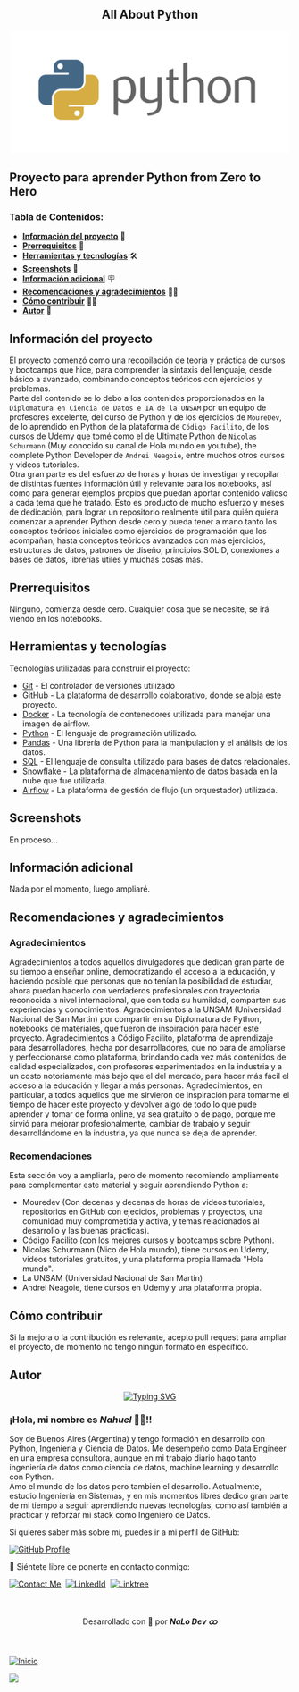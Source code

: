<section id="inicio" align="center">
    <h1>All About Python</h1>
    <img width=500 src="./img/header-python.png"/>
    <h2 align="start">Proyecto para aprender Python from Zero to Hero</h2>
</section>

### Tabla de Contenidos:

- [**Información del proyecto**](#información-del-proyecto) 📁
- [**Prerrequisitos**](#prerrequisitos) 📝
- [**Herramientas y tecnologías**](#herramientas-y-tecnologías) 🛠️
- [**Screenshots**](#screenshots) 📸
- [**Información adicional**](#información-adicional) 🪧
- [**Recomendaciones y agradecimientos**](#recomendaciones-y-agradecimientos) 👋🏽
- [**Cómo contribuir**](#cómo-contribuir) 🖐🏼
- [**Autor**](#autor) 🪪

## **Información del proyecto**

El proyecto comenzó como una recopilación de teoría y práctica de cursos y bootcamps que hice, para comprender la sintaxis del lenguaje, desde básico a avanzado, combinando conceptos teóricos con ejercicios y problemas.\
Parte del contenido se lo debo a los contenidos proporcionados en la `Diplomatura en Ciencia de Datos e IA de la UNSAM` por un equipo de profesores excelente, del curso de Python y de los ejercicios de `MoureDev`, de lo aprendido en Python de la plataforma de `Código Facilito`, de los cursos de Udemy que tomé como el de Ultimate Python de `Nicolas Schurmann` (Muy conocido su canal de Hola mundo en youtube), the complete Python Developer de `Andrei Neagoie`, entre muchos otros cursos y videos tutoriales.\
Otra gran parte es del esfuerzo de horas y horas de investigar y recopilar de distintas fuentes información útil y relevante para los notebooks, así como para generar ejemplos propios que puedan aportar contenido valioso a cada tema que he tratado.
Esto es producto de mucho esfuerzo y meses de dedicación, para lograr un repositorio realmente útil para quién quiera comenzar a aprender Python desde cero y pueda tener a mano tanto los conceptos teóricos iniciales como ejercicios de programación que los acompañan, hasta conceptos teóricos avanzados con más ejercicios, estructuras de datos, patrones de diseño, principios SOLID, conexiones a bases de datos, librerías útiles y muchas cosas más. 


## **Prerrequisitos**

Ninguno, comienza desde cero.
Cualquier cosa que se necesite, se irá viendo en los notebooks.


## **Herramientas y tecnologías**

Tecnologías utilizadas para construir el proyecto:

- [Git](https://git-scm.com/) - El controlador de versiones utilizado
- [GitHub](https://github.com/) - La plataforma de desarrollo colaborativo, donde se aloja este proyecto.
- [Docker](https://www.docker.com/) - La tecnología de contenedores utilizada para manejar una imagen de airflow.
- [Python](https://www.python.org/) - El lenguaje de programación utilizado.
- [Pandas](https://pandas.pydata.org/) - Una librería  de Python para la manipulación y el análisis de los datos.
- [SQL](https://www.postgresql.org) - El lenguaje de consulta utilizado para bases de datos relacionales.
- [Snowflake](https://www.snowflake.com/es/) - La plataforma de almacenamiento de datos basada en la nube que fue utilizada. 
- [Airflow](https://airflow.apache.org/) - La plataforma de gestión de flujo (un orquestador) utilizada.


## **Screenshots**

En proceso...


## **Información adicional**

Nada por el momento, luego ampliaré.


## **Recomendaciones y agradecimientos**

### Agradecimientos 

Agradecimientos a todos aquellos divulgadores que dedican gran parte de su tiempo a enseñar online, democratizando el acceso a la educación, y haciendo posible que personas que no tenían la posibilidad de estudiar, ahora puedan hacerlo con verdaderos profesionales con trayectoria reconocida a nivel internacional, que con toda su humildad, comparten sus experiencias y conocimientos.
Agradecimientos a la UNSAM (Universidad Nacional de San Martin) por compartir en su Diplomatura de Python, notebooks de materiales, que fueron de inspiración para hacer este proyecto.
Agradecimientos a Código Facilito, plataforma de aprendizaje para desarrolladores, hecha por desarrolladores, que no para de ampliarse y perfeccionarse como plataforma, brindando cada vez más contenidos de calidad especializados, con profesores experimentados en la industria y a un costo notoriamente más bajo que el del mercado, para hacer más fácil el acceso a la educación y llegar a más personas.
Agradecimientos, en particular, a todos aquellos que me sirvieron de inspiración para tomarme el tiempo de hacer este proyecto y devolver algo de todo lo que pude aprender y tomar de forma online, ya sea gratuito o de pago, porque me sirvió para mejorar profesionalmente, cambiar de trabajo y seguir desarrollándome en la industria, ya que nunca se deja de aprender.

### Recomendaciones

Esta sección voy a ampliarla, pero de momento recomiendo ampliamente para complementar este material y seguir aprendiendo Python a:

- Mouredev (Con decenas y decenas de horas de videos tutoriales, repositorios en GitHub con ejecicios, problemas y proyectos, una comunidad muy comprometida y activa, y temas relacionados al desarrollo y las buenas prácticas).
- Código Facilito (con los mejores cursos y bootcamps sobre Python).
- Nicolas Schurmann (Nico de Hola mundo), tiene cursos en Udemy, videos  tutoriales gratuitos, y una plataforma propia llamada "Hola mundo".
- La UNSAM (Universidad Nacional de San Martín)
- Andrei Neagoie, tiene cursos en Udemy y una plataforma propia.


## **Cómo contribuir**

Si la mejora o la contribución es relevante, acepto pull request para ampliar el proyecto, de momento no tengo ningún formato en específico.


## **Autor**

<p align="center">
  <a href="https://git.io/typing-svg"><img src="https://readme-typing-svg.demolab.com?font=Fira+Code&weight=500&size=21&pause=1000&color=C2D9F8&width=435&lines=¡Hola+mundo!+Soy+Nahuel.;Un+apasionado+Data+Engineer;y+Python+Developer⚡." alt="Typing SVG" /></a>
</p>

<div>
  <h3>¡Hola, mi nombre es <b><i>Nahuel</i></b> 👋🏽!! <br></h3>
  <p>Soy de Buenos Aires (Argentina) y tengo formación en desarrollo con Python, Ingeniería y Ciencia de Datos. Me desempeño como Data Engineer en una empresa consultora, aunque en mi trabajo diario hago tanto ingeniería de datos como ciencia de datos, machine learning y desarrollo con Python.
  <br>
  Amo el mundo de los datos pero también el desarrollo. Actualmente, estudio Ingeniería en Sistemas, y en mis momentos libres dedico gran parte de mi tiempo a seguir aprendiendo nuevas tecnologías, como así también a practicar y reforzar mi stack como Ingeniero de Datos.</p>
</div>

Si quieres saber más sobre mí, puedes ir a mi perfil de GitHub:

[![GitHub Profile](https://img.shields.io/badge/GitHub:-Nahuel_Lopez_Dev_ထ-05122A?flat&logo=github&logoColor=white&labelColor=343941)](https://github.com/nahuel-lopez-dev)
  
💬 Siéntete libre de ponerte en contacto conmigo:

[![Contact Me](https://img.shields.io/badge/Gmail-informational?flat&logo=Mail.Ru&logoColor=fff&color=c6362c)](mailto:nahuel.developer1@gmail.com)&nbsp;
[![LinkedId](https://img.shields.io/badge/LinkedIn-informational?flat&logo=linkedin&logoColor=fff&color=0274b3)](https://www.linkedin.com/in/nahuel-developer/)&nbsp;
[![Linktree](https://img.shields.io/badge/-Linktree-323330?flat&logo=linktree&logoColor=#41e45f)](https://linktr.ee/nahuel.lopez)

<br>


<div align="center">
  <p>Desarrollado con 💙 por <i><b>NaLo Dev ထ</b></i></p>
</div>

<br>

[![Inicio](https://img.shields.io/badge/Ir_al_inicio:-Wingardium_Leviosa!🪄-343941?flat&logo=markdown&logoColor=white&labelColor=05122A)](#inicio)


<img src="https://capsule-render.vercel.app/api?type=waving&color=C2D9F8&height=80"/>
